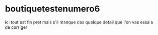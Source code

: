 # boutiquetestenumero6
ici tout est fin pret mais s'il manque des quelque detail que l'on vas essaie de corriger
